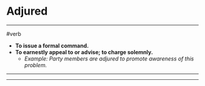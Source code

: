 # Adjured
---
#verb
- **To issue a formal command.**
- **To earnestly appeal to or advise; to charge solemnly.**
	- _Example: Party members are adjured to promote awareness of this problem._
---
---
